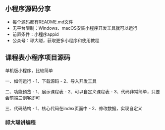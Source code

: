 
## 小程序源码分享
- 每个源码都有README.md文件
- 无平台限制：Windows、macOS安装小程序开发工具就可以运行
- 前置条件：小程序appid
- 公众号：祁大聪，获取更多小程序和使用教程

## 课程表小程序项目源码

单机版小程序，比较简单

一、如何运行
    - 1、下载源码
    - 2、导入开发工具

二、功能预览
    - 1、展示课程表
    - 2、可以自定义课程表
    - 3、代码非常简单，只要会前端三剑客即可

三、代码结构
    - 1、核心代码在index页面中
    - 2、修改数据，实现自定义


### 祁大聪讲编程

